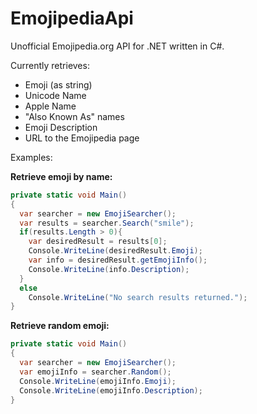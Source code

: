 # EmojipediaApi
Unofficial Emojipedia.org API for .NET written in C#.

Currently retrieves:
<ul>
  <li>Emoji (as string)</li>
  <li>Unicode Name</li>
  <li>Apple Name</li>
  <li>"Also Known As" names</li>
  <li>Emoji Description</li>
  <li>URL to the Emojipedia page</li>
</ul>

Examples:

**Retrieve emoji by name:**
```c#
private static void Main()
{
  var searcher = new EmojiSearcher();
  var results = searcher.Search("smile");
  if(results.Length > 0){
    var desiredResult = results[0];
    Console.WriteLine(desiredResult.Emoji);
    var info = desiredResult.getEmojiInfo();
    Console.WriteLine(info.Description);
  }
  else
    Console.WriteLine("No search results returned.");
}
```
**Retrieve random emoji:**
```c#
private static void Main()
{
  var searcher = new EmojiSearcher();
  var emojiInfo = searcher.Random();
  Console.WriteLine(emojiInfo.Emoji);
  Console.WriteLine(emojiInfo.Description);
}
```
